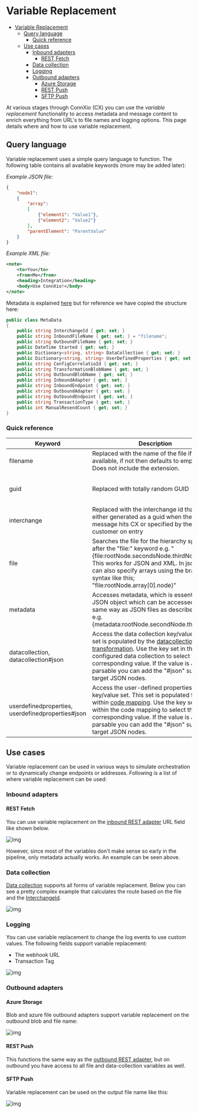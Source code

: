 # Variable Replacement

- [Variable Replacement](#variable-replacement)
  - [Query language](#query-language)
    - [Quick reference](#quick-reference)
  - [Use cases](#use-cases)
    - [Inbound adapters](#inbound-adapters)
      - [REST Fetch](#rest-fetch)
    - [Data collection](#data-collection)
    - [Logging](#logging)
    - [Outbound adapters](#outbound-adapters)
      - [Azure Storage](#azure-storage)
      - [REST Push](#rest-push)
      - [SFTP Push](#sftp-push)

At various stages through ConnXio (CX) you can use the *variable replacement* functionality to access metadata and message content to enrich everything from URL's to file names and logging options. This page details where and how to use variable replacement.

## Query language

Variable replacement uses a simple query language to function. The following table contains all available keywords (more may be added later):

*Example JSON file:*

```json
{ 
    "node1": 
    { 
        "array": 
        [ 
            {"element1": "Value1"},
            {"element2": "Value2"}
        ],
        "parentElement": "ParentValue"
    } 
}    
```

*Example XML file:*

```xml
<note>
    <to>You</to>
    <from>Me</from>
    <heading>Integration</heading>
    <body>Use ConnXio!</body>
</note>
```

Metadata is explained [here](/Transformation/Metadata.md) but for reference we have copied the structure here:

```csharp
public class MetaData
{
    public string InterchangeId { get; set; }
    public string InboundFileName { get; set; } = "filename";
    public string OutboundFileName { get; set; }
    public DateTime Started { get; set; }
    public Dictionary<string, string> DataCollection { get; set; }
    public Dictionary<string, string> UserDefinedProperties { get; set; }
    public string ConfigCorrelatioId { get; set; }
    public string TransformationBlobName { get; set; }
    public string OutboundBlobName { get; set; }
    public string InboundAdapter { get; set; }
    public string InboundEndpoint { get; set; }
    public string OutboundAdapter { get; set; }
    public string OutboundEndpoint { get; set; }
    public string TransactionType { get; set; }
    public int ManualResendCount { get; set; }
}
```

### Quick reference

| Keyword | Description | Variable value | Usage |
| --- | --- | --- | --- |
| filename | Replaced with the name of the file if available, if not then defaults to empty string. Does not include the extension. | myfilename.txt | `http://www.myapi.com/{filename}` becomes `http://www.myapi.com/myfilename` |
| guid | Replaced with totally random GUID | 4ec6cc49-6d66-4a2a-b0ac-c5ab942cbdab | `http://www.myapi.com/{guid}` becomes `http://www.myapi.com/4ec6cc49-6d66-4a2a-b0ac-c5ab942cbdab` |
| interchange | Replaced with the interchange id that is either generated as a guid when the message hits CX or specified by the customer on entry | myid-1 | `http://www.myapi.com/{interchange}` becomes `http://www.myapi.com/myid-1` |
| file | Searches the file for the hierarchy specified after the "file:" keyword e.g. "{file:rootNode.secondsNode.thirdNode}". This works for JSON and XML. In json you can also specify arrays using the bracket syntax like this; "file:rootNode.array[0].node}" | See example json and xml above | JSON: `http://www.myapi.com/{file:node1.array[1].element2}` becomes `http://www.myapi.com/Value2}` <br/> <br/> XML: `http://www.myapi.com/{file:note.heading}` becomes `http://www.myapi.com/integration`
| metadata | Accesses metadata, which is essentially a JSON object which can be accessed in the same way as JSON files as described above e.g. {metadata:rootNode.secondNode.thirdNode}. | See *Metadata* structure above | `http://www.myapi.com/{metadata:InboundFileName}` becomes `http://www.myapi.com/filename` |
| datacollection, datacollection#json | Access the data collection key/value set. This set is populated by the [datacollection transformation](/Transformation/Data%20Collection.md). Use the key set in the configured data collection to select the corresponding value. If the value is JSON parsable you can add the "#json" suffix to target JSON nodes. | Key is "mykey" and value is the example JSON file above. | `http://www.myapi.com/{datacollection#json:mykey.node1.array[1].element1}` becomes `http://www.myapi.com/value1` |
| userdefinedproperties, userdefinedproperties#json | Access the user-defined properties key/value set. This set is populated from within [code mapping](/Transformation/Code%20Mapping.md). Use the key set from within the code mapping to select the corresponding value. If the value is JSON parsable you can add the "#json" suffix to target JSON nodes. | Key is "mykey" and value is the example JSON file above. | `http://www.myapi.com/{userdefinedproperties#json:mykey.node1.array[1].element1}` becomes `http://www.myapi.com/value1` |

## Use cases

Variable replacement can be used in various ways to simulate orchestration or to dynamically change endpoints or addresses. Following is a list of where variable replacement can be used:

### Inbound adapters

#### REST Fetch

You can use variable replacement on the [inbound REST adapter](/Adapters/Inbound/Rest.md) URL field like shown below.

![img](https://cmhpictsa.blob.core.windows.net/pictures/Http%20Inbound%20Variable%20Incection.PNG?sv=2020-04-08&st=2021-09-19T11%3A02%3A00Z&se=2037-10-20T11%3A02%3A00Z&sr=b&sp=r&sig=rfVbo%2BwsjzX7XfQqp09vLfCqutI3riI1X1a0oEgOjsQ%3D)

However, since most of the variables don't make sense so early in the pipeline, only metadata actually works. An example can be seen above.

### Data collection

[Data collection](/Transformation/Data%20Collection.md) supports all forms of variable replacement. Below you can see a pretty complex example that calculates the route based on the file and the [InterchangeId](/Core%20Concepts.md).

![img](https://cmhpictsa.blob.core.windows.net/pictures/Datacollection%20variable%20replacement.PNG?sv=2020-04-08&st=2021-09-19T11%3A12%3A00Z&se=2040-10-20T11%3A12%3A00Z&sr=b&sp=r&sig=2gUVxSSnsXFWskM5v9tr56kzv4OG6iBdmG9v%2FYG3r1c%3D)

### Logging

You can use variable replacement to change the log events to use custom values. The following fields support variable replacement:

- The webhook URL
- Transaction Tag

![img](https://cmhpictsa.blob.core.windows.net/pictures/Logging%20variable%20replacement.PNG?sv=2020-04-08&st=2021-09-19T11%3A39%3A00Z&se=2040-10-20T11%3A39%3A00Z&sr=b&sp=r&sig=IhzISXiKkcu5SWfEr3Wa0ShXRtMrTuKsMv0U7NhzPFE%3D)

### Outbound adapters

#### Azure Storage

Blob and azure file outbound adapters support variable replacement on the outbound blob and file name:

![img](https://cmhpictsa.blob.core.windows.net/pictures/Azure%20storage%20variable%20replacement.PNG?sv=2020-04-08&st=2021-09-20T08%3A21%3A00Z&se=2040-10-21T08%3A21%3A00Z&sr=b&sp=r&sig=d%2FLLapJMSUoE0botbQz02jlv46IaHwqxL4gaN5YMeWI%3D)

#### REST Push

This functions the same way as the [outbound REST adapter](#rest-fetch), but on outbound you have access to all file and data-collection variables as well.

#### SFTP Push

Variable replacement can be used on the output file name like this:

![img](https://cmhpictsa.blob.core.windows.net/pictures/SFTP%20out%20variable%20replacement.PNG?sv=2020-04-08&st=2021-09-20T08%3A28%3A00Z&se=2040-10-21T08%3A28%3A00Z&sr=b&sp=r&sig=AH%2FsrgpSvKhMF2FWhM%2FxylxjgEr69trGsnwGW43as1w%3D)